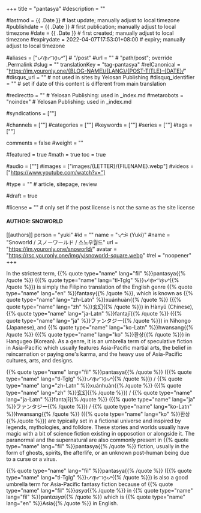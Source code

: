 +++
title = "pantasya"
#description = ""

#lastmod = {{ .Date }}                 # last update; manually adjust to local timezone
#publishdate = {{ .Date }}             # first publication; manually adjust to local timezone
#date = {{ .Date }}                    # first created; manually adjust to local timezone
#expirydate = 2022-04-07T17:53:01+08:00              # expiry; manually adjust to local timezone

#aliases = ["ᜉᜈ᜔ᜆᜐ᜔ᜌ"]                                        # "/post"
#url = ""                                              # "path/post"; override .Permalink
#slug = ""
translationKey = "tag-pantasya"
#relCanonical = "https://im.youronly.one/{BLOG-NAME}/{LANG}/{POST-TITLE}-{DATE}/"
#disqus_url = ""                                       # not used in sites by Yelosan Publishing
#disquq_identifier = ""                                # set if date of this content is different from main translation

#redirectto = ""                                       # Yelosan Publishing: used in _index.md
#metarobots = "noindex"                                # Yelosan Publishing: used in _index.md

#syndications = [""]

#channels = [""]
#categories = [""]
#keywords = [""]
#series = [""]
#tags = [""]

comments = false
#weight = ""

#featured = true
#math = true
toc = true

#audio = [""]
#images = ["images/{LETTER}/{FILENAME}.webp"]
#videos = ["https://www.youtube.com/watch?v="]

#type = ""                                             # article, sitepage, review

#draft = true

#license = ""                                          # only set if the post license is not the same as the site license

#### AUTHOR: SNOWORLD ####
[[authors]]
  person = "yuki"
  #id = ""
  name = "ᜌᜓᜃᜒ (Yuki)"
  #name = "Snoworld / スノーワールド / 스노우월드"
  url = "https://im.youronly.one/snoworld/"
  avatar = "https://rsc.youronly.one/img/y/snoworld-square.webp"
  #rel = "noopener"
+++

In the strictest term, {{% quote type="name" lang="fil" %}}pantasya{{% /quote %}} ({{% quote type="name" lang="tl-Tglg" %}}ᜉᜈ᜔ᜆᜐ᜔ᜌ{{% /quote %}}) is simply the Filipino translation of the English genre {{% quote type="name" lang="en" %}}fantasy{{% /quote %}}, which is known as {{% quote type="name" lang="zh-Latn" %}}xuánhuàn{{% /quote %}} ({{% quote type="name" lang="zh" %}}玄幻{{% /quote %}}) in Hànyǔ (Chinese), {{% quote type="name" lang="ja-Latn" %}}fantajī{{% /quote %}} ({{% quote type="name" lang="ja" %}}ファンタジー{{% /quote %}}) in Nihongo (Japanese), and {{% quote type="name" lang="ko-Latn" %}}hwansang{{% /quote %}} ({{% quote type="name" lang="ko" %}}환상{{% /quote %}}) in Hangugeo (Korean). As a genre, it is an umbrella term of speculative fiction in Asia-Pacific which usually features Asia-Pacific martial arts, the belief in reincarnation or paying one's karma, and the heavy use of Asia-Pacific cultures, arts, and designs.

{{% quote type="name" lang="fil" %}}pantasya{{% /quote %}} ({{% quote type="name" lang="tl-Tglg" %}}ᜉᜈ᜔ᜆᜐ᜔ᜌ{{% /quote %}}) / {{% quote type="name" lang="zh-Latn" %}}xuánhuàn{{% /quote %}} ({{% quote type="name" lang="zh" %}}玄幻{{% /quote %}}) / {{% quote type="name" lang="ja-Latn" %}}fantajī{{% /quote %}} ({{% quote type="name" lang="ja" %}}ファンタジー{{% /quote %}}) / {{% quote type="name" lang="ko-Latn" %}}hwansang{{% /quote %}} ({{% quote type="name" lang="ko" %}}환상{{% /quote %}}) are typically set in a fictional universe and inspired by legends, mythologies, and folklore. These stories and worlds usually have magic with a bit of science fiction existing in opposotion or alongside it. The paranormal and the supernatural are also commonly present in {{% quote type="name" lang="fil" %}}pantasya{{% /quote %}} fiction, usually in the form of ghosts, spirits, the afterlife, or an unknown post-human being due to a curse or a virus.

{{% quote type="name" lang="fil" %}}pantasya{{% /quote %}} ({{% quote type="name" lang="tl-Tglg" %}}ᜉᜈ᜔ᜆᜐ᜔ᜌ{{% /quote %}}) is also a good umbrella term for Asia-Pacific fantasy fiction because of {{% quote type="name" lang="fil" %}}*asya*{{% /quote %}} in {{% quote type="name" lang="fil" %}}pant*asya*{{% /quote %}} which is {{% quote type="name" lang="en" %}}Asia{{% /quote %}} in English.
